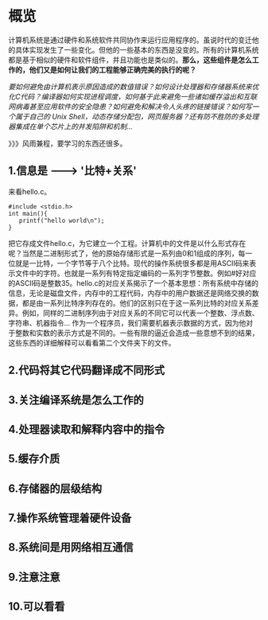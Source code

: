 # 概览

   计算机系统是通过硬件和系统软件共同协作来运行应用程序的。虽说时代的变迁他的具体实现发生了一些变化。但他的一些基本的东西是没变的。所有的计算机系统都是基于相似的硬件和软件组件，并且功能也是类似的。**那么，这些组件是怎么工作的，他们又是如何让我们的工程能够正确完美的执行的呢？**

   *要如何避免由计算机表示原因造成的数值错误？如何设计处理器和存储器系统来优化C代码？编译器如何实现进程调度，如何基于此来避免一些诸如缓存溢出和互联网病毒甚至应用软件的安全隐患？如何避免和解决令人头疼的链接错误？如何写一个属于自己的 Unix Shell，动态存储分配包，网页服务器？还有防不胜防的多处理器集成在单个芯片上的并发陷阱和机制...*
   
   》》》风雨兼程，要学习的东西还很多。

## 1.信息是 ---> '比特+关系'
   来看hello.c。
   ```
   #include <stdio.h>
   int main(){
      printf("hello world\n");
   }
   ```
   把它存成文件hello.c，为它建立一个工程。计算机中的文件是以什么形式存在呢？当然是二进制形式了，他的原始存储形式是一系列由0和1组成的序列，每一位就是一比特，一个字节等于八个比特。现代的操作系统很多都是用ASCII码来表示文件中的字符。也就是一系列有特定指定编码的一系列字节整数。例如#好对应的ASCII码是整数35。hello.c的对应关系揭示了一个基本思想：所有系统中存储的信息，无论是磁盘文件，内存中的工程代码，内存中的用户数据还是网络交换的数据，都是由一系列比特序列存在的。他们的区别只在于这一系列比特的对应关系差异。例如，同样的二进制序列由于对应关系的不同它可以代表一个整数、浮点数、字符串、机器指令...
   作为一个程序员，我们需要机器表示数据的方式，因为他对于整数和实数的表示方式是不同的。一些有限的逼近会造成一些意想不到的结果，这些东西的详细解释可以看看第二个文件夹下的文件。
   
## 2.代码将其它代码翻译成不同形式 
## 3.关注编译系统是怎么工作的 
## 4.处理器读取和解释内容中的指令 
## 5.缓存介质 
## 6.存储器的层级结构 
## 7.操作系统管理着硬件设备 
## 8.系统间是用网络相互通信 
## 9.注意注意 
## 10.可以看看

